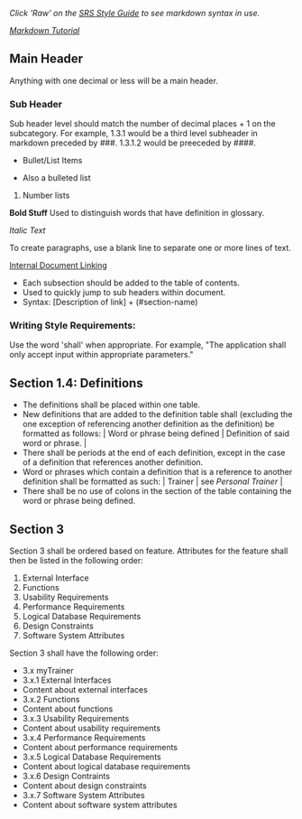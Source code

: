 *Click 'Raw' on the [SRS Style Guide](https://github.com/voyager1winterberry/cse372-01srs/blob/main/styleGuide.md) to see markdown syntax in use.*

*[Markdown Tutorial](https://www.markdownguide.org/basic-syntax/)*

## Main Header
Anything with one decimal or less will be a main header.

### Sub Header
Sub header level should match the number of decimal places + 1 on the subcategory. For example, 1.3.1 would be a third level subheader in markdown preceded by ###. 1.3.1.2 would be preeceded by ####.

- Bullet/List Items
* Also a bulleted list
1. Number lists

**Bold Stuff**
Used to distinguish words that have definition in glossary.

*Italic Text*

To create paragraphs, use a blank line to separate one or more lines of text.

[Internal Document Linking](#main-header)
* Each subsection should be added to the table of contents.
* Used to quickly jump to sub headers within document.
* Syntax: [Description of link] + (#section-name)

### Writing Style Requirements:
Use the word 'shall' when appropriate. For example, "The application shall only accept input within appropriate parameters."

## Section 1.4: Definitions
- The definitions shall be placed within one table.
- New definitions that are added to the definition table shall (excluding the one exception of referencing another definition as the definition) be formatted as follows: | Word or phrase being defined | Definition of said word or phrase. |
- There shall be periods at the end of each definition, except in the case of a definition that references another definition.
- Word or phrases which contain a definition that is a reference to another definition shall be formatted as such: | Trainer | see *Personal Trainer* |
- There shall be no use of colons in the section of the table containing the word or phrase being defined.

## Section 3
Section 3 shall be ordered based on feature. Attributes for the feature shall then be listed in the following order: 
1. External Interface 
2. Functions
3. Usability Requirements
4. Performance Requirements
5. Logical Database Requirements
6. Design Constraints 
7. Software System Attributes

Section 3 shall have the following order:
- 3.x myTrainer
- 3.x.1 External Interfaces
- Content about external interfaces
- 3.x.2 Functions
- Content about functions
- 3.x.3 Usability Requirements
- Content about usability requirements
- 3.x.4 Performance Requirements
- Content about performance requirements
- 3.x.5 Logical Database Requirements
- Content about logical database requirements
- 3.x.6 Design Contraints
- Content about design constraints
- 3.x.7 Software System Attributes
- Content about software system attributes